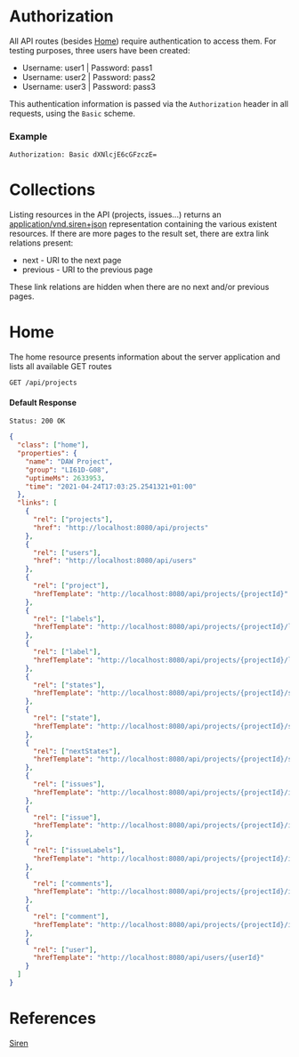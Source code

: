 # Authorization
All API routes (besides [Home](#home)) require authentication to access them. For testing purposes, three users have been created:
* Username: user1 | Password: pass1
* Username: user2 | Password: pass2
* Username: user3 | Password: pass3

This authentication information is passed via the `Authorization` header in all requests, using the `Basic` scheme.
### Example
```
Authorization: Basic dXNlcjE6cGFzczE=
```

# Collections
Listing resources in the API (projects, issues...) returns an [application/vnd.siren+json](#references) representation containing the various existent resources. If there are more pages to the result set, there are extra link relations present:

* next - URI to the next page
* previous - URI to the previous page

These link relations are hidden when there are no next and/or previous pages.

# Home
The home resource presents information about the server application and lists all available GET routes

```http
GET /api/projects
```
#### Default Response
```
Status: 200 OK
```
```json
{
  "class": ["home"],
  "properties": {
    "name": "DAW Project",
    "group": "LI61D-G08",
    "uptimeMs": 2633953,
    "time": "2021-04-24T17:03:25.2541321+01:00"
  },
  "links": [
    {
      "rel": ["projects"],
      "href": "http://localhost:8080/api/projects"
    },
    {
      "rel": ["users"],
      "href": "http://localhost:8080/api/users"
    },
    {
      "rel": ["project"],
      "hrefTemplate": "http://localhost:8080/api/projects/{projectId}"
    },
    {
      "rel": ["labels"],
      "hrefTemplate": "http://localhost:8080/api/projects/{projectId}/labels"
    },
    {
      "rel": ["label"],
      "hrefTemplate": "http://localhost:8080/api/projects/{projectId}/labels/{labelNumber}"
    },
    {
      "rel": ["states"],
      "hrefTemplate": "http://localhost:8080/api/projects/{projectId}/states"
    },
    {
      "rel": ["state"],
      "hrefTemplate": "http://localhost:8080/api/projects/{projectId}/states/{stateNumber}"
    },
    {
      "rel": ["nextStates"],
      "hrefTemplate": "http://localhost:8080/api/projects/{projectId}/states/{stateNumber}/nextStates"
    },
    {
      "rel": ["issues"],
      "hrefTemplate": "http://localhost:8080/api/projects/{projectId}/issues"
    },
    {
      "rel": ["issue"],
      "hrefTemplate": "http://localhost:8080/api/projects/{projectId}/issues/{issueNumber}"
    },
    {
      "rel": ["issueLabels"],
      "hrefTemplate": "http://localhost:8080/api/projects/{projectId}/issues/{issueNumber}/labels"
    },
    {
      "rel": ["comments"],
      "hrefTemplate": "http://localhost:8080/api/projects/{projectId}/issues/{issueNumber}/comments"
    },
    {
      "rel": ["comment"],
      "hrefTemplate": "http://localhost:8080/api/projects/{projectId}/issues/{issueNumber}/comments/{commentNumber}"
    },
    {
      "rel": ["user"],
      "hrefTemplate": "http://localhost:8080/api/users/{userId}"
    }
  ]
}
```

# References
[Siren](https://github.com/kevinswiber/siren)